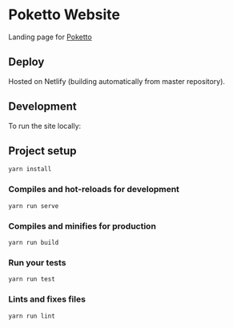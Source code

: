 # Poketto Website

Landing page for [Poketto](https://poketto.cash)

## Deploy

Hosted on Netlify (building automatically from master repository).

## Development

To run the site locally:

## Project setup
```
yarn install
```

### Compiles and hot-reloads for development
```
yarn run serve
```

### Compiles and minifies for production
```
yarn run build
```

### Run your tests
```
yarn run test
```

### Lints and fixes files
```
yarn run lint
```
